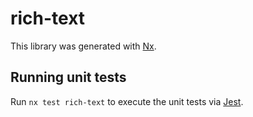 # rich-text

This library was generated with [Nx](https://nx.dev).

## Running unit tests

Run `nx test rich-text` to execute the unit tests via [Jest](https://jestjs.io).
